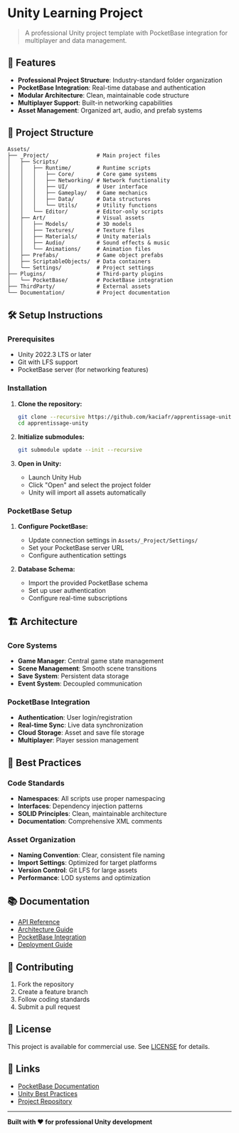 # Unity Learning Project

> A professional Unity project template with PocketBase integration for multiplayer and data management.

## 🚀 Features

- **Professional Project Structure**: Industry-standard folder organization
- **PocketBase Integration**: Real-time database and authentication
- **Modular Architecture**: Clean, maintainable code structure
- **Multiplayer Support**: Built-in networking capabilities
- **Asset Management**: Organized art, audio, and prefab systems

## 📁 Project Structure

```
Assets/
├── _Project/               # Main project files
│   ├── Scripts/
│   │   ├── Runtime/        # Runtime scripts
│   │   │   ├── Core/       # Core game systems
│   │   │   ├── Networking/ # Network functionality
│   │   │   ├── UI/         # User interface
│   │   │   ├── Gameplay/   # Game mechanics
│   │   │   ├── Data/       # Data structures
│   │   │   └── Utils/      # Utility functions
│   │   └── Editor/         # Editor-only scripts
│   ├── Art/                # Visual assets
│   │   ├── Models/         # 3D models
│   │   ├── Textures/       # Texture files
│   │   ├── Materials/      # Unity materials
│   │   ├── Audio/          # Sound effects & music
│   │   └── Animations/     # Animation files
│   ├── Prefabs/            # Game object prefabs
│   ├── ScriptableObjects/  # Data containers
│   └── Settings/           # Project settings
├── Plugins/                # Third-party plugins
│   └── PocketBase/         # PocketBase integration
├── ThirdParty/             # External assets
└── Documentation/          # Project documentation
```

## 🛠️ Setup Instructions

### Prerequisites
- Unity 2022.3 LTS or later
- Git with LFS support
- PocketBase server (for networking features)

### Installation

1. **Clone the repository:**
   ```bash
   git clone --recursive https://github.com/kaciafr/apprentissage-unity.git
   cd apprentissage-unity
   ```

2. **Initialize submodules:**
   ```bash
   git submodule update --init --recursive
   ```

3. **Open in Unity:**
   - Launch Unity Hub
   - Click "Open" and select the project folder
   - Unity will import all assets automatically

### PocketBase Setup

1. **Configure PocketBase:**
   - Update connection settings in `Assets/_Project/Settings/`
   - Set your PocketBase server URL
   - Configure authentication settings

2. **Database Schema:**
   - Import the provided PocketBase schema
   - Set up user authentication
   - Configure real-time subscriptions

## 🏗️ Architecture

### Core Systems
- **Game Manager**: Central game state management
- **Scene Management**: Smooth scene transitions
- **Save System**: Persistent data storage
- **Event System**: Decoupled communication

### PocketBase Integration
- **Authentication**: User login/registration
- **Real-time Sync**: Live data synchronization
- **Cloud Storage**: Asset and save file storage
- **Multiplayer**: Player session management

## 🎯 Best Practices

### Code Standards
- **Namespaces**: All scripts use proper namespacing
- **Interfaces**: Dependency injection patterns
- **SOLID Principles**: Clean, maintainable architecture
- **Documentation**: Comprehensive XML comments

### Asset Organization
- **Naming Convention**: Clear, consistent file naming
- **Import Settings**: Optimized for target platforms
- **Version Control**: Git LFS for large assets
- **Performance**: LOD systems and optimization

## 📚 Documentation

- [API Reference](Documentation/API.md)
- [Architecture Guide](Documentation/Architecture.md)
- [PocketBase Integration](Documentation/PocketBase.md)
- [Deployment Guide](Documentation/Deployment.md)

## 🤝 Contributing

1. Fork the repository
2. Create a feature branch
3. Follow coding standards
4. Submit a pull request

## 📄 License

This project is available for commercial use. See [LICENSE](LICENSE) for details.

## 🔗 Links

- [PocketBase Documentation](https://pocketbase.io/docs/)
- [Unity Best Practices](https://unity.com/how-to/organizing-your-project)
- [Project Repository](https://github.com/kaciafr/apprentissage-unity)

---

**Built with ❤️ for professional Unity development**